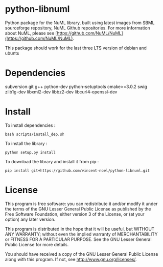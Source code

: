 # python-libnuml 
Python package for the NuML library, built using latest images from SBML sourceforge repository, NuML Github repositories.
For more information about NuML, please see [https://github.com/NuML/NuML](https://github.com/NuML/NuML).

This package should work for the last three LTS version of debian and ubuntu

# Dependencies

subversion git g++ python-dev python-setuptools cmake>=3.0.2 swig zlib1g-dev libxml2-dev libbz2-dev libcurl4-openssl-dev


# Install

To install dependencies :

    bash scripts/install_dep.sh
    
   
To install the library :

    python setup.py install
    
    
To download the library and install it from pip :

    pip install git+https://github.com/vincent-noel/python-libnuml.git


# License

This program is free software: you can redistribute it and/or modify
it under the terms of the GNU Lesser General Public License as published by
the Free Software Foundation, either version 3 of the License, or
(at your option) any later version.

This program is distributed in the hope that it will be useful,
but WITHOUT ANY WARRANTY; without even the implied warranty of
MERCHANTABILITY or FITNESS FOR A PARTICULAR PURPOSE.  See the
GNU Lesser General Public License for more details.

You should have received a copy of the GNU Lesser General Public License
along with this program.  If not, see <http://www.gnu.org/licenses/>.
